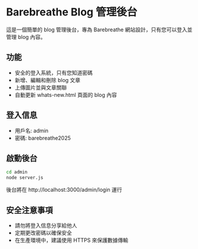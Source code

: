 # Barebreathe Blog 管理後台

這是一個簡單的 blog 管理後台，專為 Barebreathe 網站設計，只有您可以登入並管理 blog 內容。

## 功能

- 安全的登入系統，只有您知道密碼
- 新增、編輯和刪除 blog 文章
- 上傳圖片並與文章關聯
- 自動更新 whats-new.html 頁面的 blog 內容

## 登入信息

- 用戶名: admin
- 密碼: barebreathe2025

## 啟動後台

```bash
cd admin
node server.js
```

後台將在 http://localhost:3000/admin/login 運行

## 安全注意事項

- 請勿將登入信息分享給他人
- 定期更改密碼以確保安全
- 在生產環境中，建議使用 HTTPS 來保護數據傳輸
